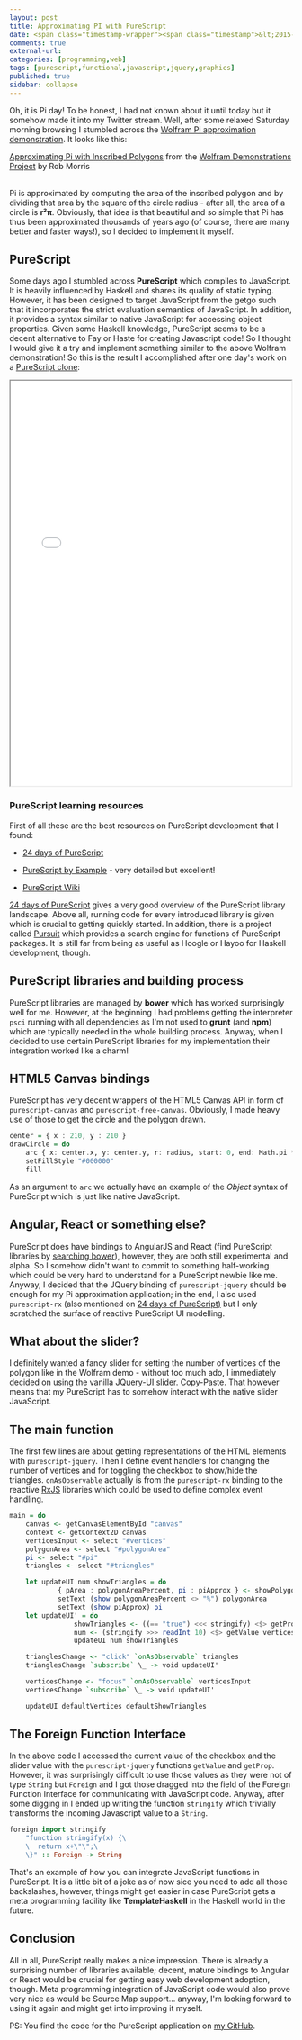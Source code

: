 ```yaml
---
layout: post
title: Approximating PI with PureScript
date: <span class="timestamp-wrapper"><span class="timestamp">&lt;2015-03-14 Sam&gt;</span></span> 
comments: true
external-url:
categories: [programming,web]
tags: [purescript,functional,javascript,jquery,graphics]
published: true
sidebar: collapse
---
```

Oh, it is Pi day! To be honest, I had not known about it until today
but it somehow made it into my Twitter stream. Well, after some relaxed Saturday morning browsing I stumbled across the <a href="http://demonstrations.wolfram.com/ApproximatingPiWithInscribedPolygons/" target="_blank">Wolfram Pi approximation demonstration</a>. It looks like this:

<script type='text/javascript' src='http://demonstrations.wolfram.com/javascript/embed.js' ></script><script type='text/javascript'>var demoObj = new DEMOEMBED(); demoObj.run('ApproximatingPiWithInscribedPolygons', '', '389', '613');</script><div id='DEMO_ApproximatingPiWithInscribedPolygons'><a class='demonstrationHyperlink' href='http://demonstrations.wolfram.com/ApproximatingPiWithInscribedPolygons/' target='_blank'>Approximating Pi with Inscribed Polygons</a> from the <a class='demonstrationHyperlink' href='http://demonstrations.wolfram.com/' target='_blank'>Wolfram Demonstrations Project</a> by Rob Morris</div><br />

Pi is approximated by computing the area of the inscribed
polygon and by dividing that area by the square of the circle radius -
after all, the area of a circle is **r²π**. Obviously, that idea is
that beautiful and so simple that Pi has thus been approximated thousands of
years ago (of course, there are many better and faster ways!), so
I decided to implement it myself.

<!-- more -->

## PureScript
Some days ago I stumbled across **PureScript** which compiles to
JavaScript. It is heavily influenced by Haskell and shares its quality
of static typing. However, it has been designed to target JavaScript
from the getgo such that it incorporates the strict evaluation
semantics of JavaScript. In addition, it provides a syntax similar to
native JavaScript for accessing object properties. Given some Haskell knowledge,
PureScript seems to be a decent alternative to Fay or Haste for
creating Javascript code! So I thought I would give
it a try and implement something similar to the above Wolfram
demonstration! So this is the result I accomplished after one day's
work on a <a href="/pi/html/index.html" target="_blank">PureScript clone</a>:

<iframe src="/pi/html/index.html" width="500" height="720" style="margin:auto;display:block"></iframe>

### PureScript learning resources
First of all these are the best resources on PureScript development that I found:

<ul><li>

<a href="https://gist.github.com/paf31/8e9177b20ee920480fbc" target="_blank">24 days of PureScript</a>

</li><li>

<a href="https://leanpub.com/purescript" target="_blank">PureScript by Example</a> - very detailed but excellent!

</li><li>

<a href="https://github.com/purescript/purescript/wiki" target="_blank">PureScript Wiki</a> 

</li></ul>

<a href="https://gist.github.com/paf31/8e9177b20ee920480fbc" target="_blank">24 days of PureScript</a> gives a very good overview of the PureScript
library landscape. Above all, running code for every introduced
library is given which is crucial to getting quickly started. In
addition, there is a project called <a href="http://pursuit.purescript.org/" target="_blank">Pursuit</a> which provides a search
engine for functions of PureScript packages. It is still far from
being as useful as Hoogle or Hayoo for Haskell development, though.

## PureScript libraries and building process
PureScript libraries are managed by **bower** which has worked
surprisingly well for me. However, at the beginning I had problems getting the interpreter `psci` running with
all dependencies as I'm not used to **grunt** (and **npm**) which are
typically needed in the whole building process. Anyway, when I decided
to use certain PureScript libraries for my implementation their
integration worked like a charm! 

## HTML5 Canvas bindings
PureScript has very decent wrappers of the HTML5 Canvas API in form
of `purescript-canvas` and `purescript-free-canvas`. Obviously, I made
heavy use of those to get the circle and the polygon drawn.

``` haskell
center = { x : 210, y : 210 }
drawCircle = do 
	arc { x: center.x, y: center.y, r: radius, start: 0, end: Math.pi * 2 }
	setFillStyle "#000000"
	fill
```

As an argument to `arc` we actually have an example of the *Object*
syntax of PureScript which is just like native JavaScript.

## Angular, React or something else?
PureScript does have bindings to AngularJS and React (find PureScript
libraries by <a href="http://bower.io/search/?q=purescript" target="_blank">searching bower</a>), however, they are both still
experimental and alpha. So I somehow didn't want to commit to something
half-working which could be very hard to understand for a PureScript
newbie like me. Anyway, I decided that the JQuery binding of
`purescript-jquery` should be enough for my Pi approximation application; in the end, I
also used `purescript-rx` (also mentioned on <a href="https://gist.github.com/paf31/8e9177b20ee920480fbc" target="_blank">24 days of PureScript)</a>
but I only scratched the surface of reactive PureScript UI modelling.

## What about the slider?
I definitely wanted a fancy slider for setting the number of vertices
of the polygon like in the Wolfram demo - without
too much ado, I immediately decided on using the vanilla <a href="http://jqueryui.com/slider/" target="_blank">JQuery-UI
slider</a>. Copy-Paste. That however means that my PureScript has to
somehow interact with the native slider JavaScript.

## The main function
The first few lines are about getting representations of the HTML
elements with `purescript-jquery`. Then I define event handlers for
changing the number of vertices and for toggling the checkbox to
show/hide the triangles. `onAsObservable` actually is from the
`purescript-rx` binding to the reactive <a href="https://github.com/Reactive-Extensions/RxJS" target="_blank">RxJS</a> libraries which could be
used to define complex event handling.

``` haskell
main = do
	canvas <- getCanvasElementById "canvas"
	context <- getContext2D canvas
	verticesInput <- select "#vertices"
	polygonArea <- select "#polygonArea"
	pi <- select "#pi"
	triangles <- select "#triangles"

	let updateUI num showTriangles = do 
			{ pArea : polygonAreaPercent, pi : piApprox } <- showPolygon canvas context num showTriangles
			setText (show polygonAreaPercent <> "%") polygonArea
			setText (show piApprox) pi
	let updateUI' = do 
				showTriangles <- ((== "true") <<< stringify) <$> getProp "checked" triangles
				num <- (stringify >>> readInt 10) <$> getValue verticesInput
				updateUI num showTriangles

	trianglesChange <- "click" `onAsObservable` triangles
	trianglesChange `subscribe` \_ -> void updateUI'

	verticesChange <- "focus" `onAsObservable` verticesInput
	verticesChange `subscribe` \_ -> void updateUI'

	updateUI defaultVertices defaultShowTriangles
```

## The Foreign Function Interface
In the above code I accessed the current value of the checkbox and the
slider value with the `purescript-jquery` functions `getValue` and
`getProp`. However, it was surprisingly difficult to use those values
as they were not of type `String` but `Foreign` and I got those
dragged into the field of the Foreign Function Interface for
communicating with JavaScript code. Anyway, after some digging in I
ended up writing the function `stringify` which trivially transforms the
incoming Javascript value to a `String`.

``` haskell
foreign import stringify
	"function stringify(x) {\
	\  return x+\"\";\
	\}" :: Foreign -> String
```

That's an example of how you can integrate JavaScript functions in
PureScript. It is a little bit of a joke as of now sice you need to add all
those backslashes, however, things might get easier in case PureScript
gets a meta programming facility like **TemplateHaskell** in the Haskell
world in the future.

## Conclusion
All in all, PureScript really makes a nice impression. There is already
a surprising number of libraries available; decent, mature bindings to
Angular or React would be crucial for getting easy web development
adoption, though. Meta programming integration of JavaScript code would
also prove very nice as would be Source Map support&#x2026; anyway, I'm
looking forward to using it again and might get into improving it myself.

PS: You find the code for the PureScript application on <a href="https://github.com/sleepomeno/InscribePolygons" target="_blank">my GitHub</a>.

